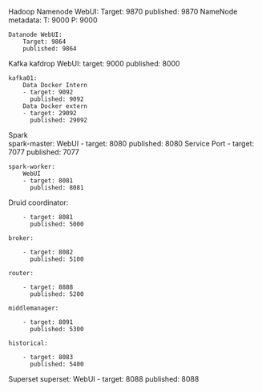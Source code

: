 Hadoop
    Namenode WebUI:
        Target: 9870
        published: 9870
    NameNode metadata:
        T: 9000
        P: 9000
        
    Datanode WebUI:
        Target: 9864
        published: 9864       

Kafka
    kafdrop WebUI:
        target: 9000
        published: 8000
            
    kafka01:
        Data Docker Intern
        - target: 9092 
          published: 9092
        Data Docker extern
        - target: 29092
          published: 29092
     
Spark     
    spark-master:
        WebUI
        - target: 8080
          published: 8080
        Service Port
        - target: 7077
          published: 7077
              
    spark-worker:
        WebUI
        - target: 8081
          published: 8081
Druid
    coordinator:
        
        - target: 8081
          published: 5000
          
    broker:

        - target: 8082
          published: 5100
          
    router:

        - target: 8888
          published: 5200
          
    middlemanager:

        - target: 8091
          published: 5300
      
    historical:

        - target: 8083
          published: 5400

Superset
    superset:
        WebUI
        - target: 8088
          published: 8088